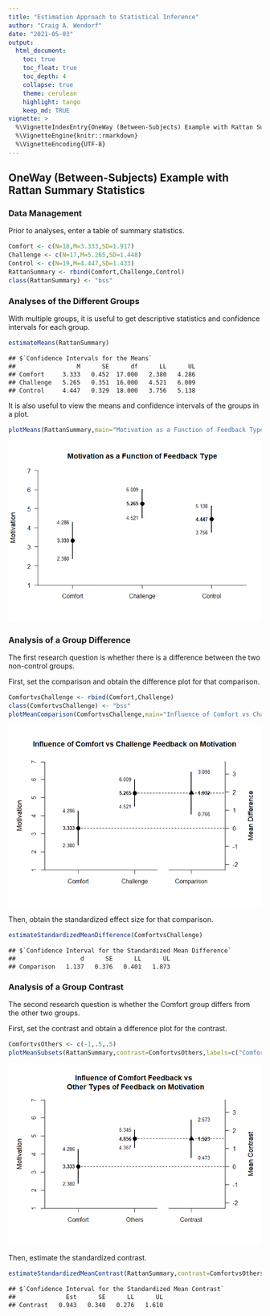 ```yaml
---
title: "Estimation Approach to Statistical Inference"
author: "Craig A. Wendorf"
date: "2021-05-03"
output:
  html_document:
    toc: true
    toc_float: true
    toc_depth: 4
    collapse: true
    theme: cerulean
    highlight: tango
    keep_md: TRUE
vignette: >
  %\VignetteIndexEntry{OneWay (Between-Subjects) Example with Rattan Summary Statistics}
  %\VignetteEngine{knitr::rmarkdown}
  %\VignetteEncoding{UTF-8}
---
```






## OneWay (Between-Subjects) Example with Rattan Summary Statistics

### Data Management

Prior to analyses, enter a table of summary statistics.


```r
Comfort <- c(N=18,M=3.333,SD=1.917)
Challenge <- c(N=17,M=5.265,SD=1.448)
Control <- c(N=19,M=4.447,SD=1.433)
RattanSummary <- rbind(Comfort,Challenge,Control)
class(RattanSummary) <- "bss"
```

### Analyses of the Different Groups

With multiple groups, it is useful to get descriptive statistics and confidence intervals for each group.


```r
estimateMeans(RattanSummary)
```

```
## $`Confidence Intervals for the Means`
##                 M      SE      df      LL      UL
## Comfort     3.333   0.452  17.000   2.380   4.286
## Challenge   5.265   0.351  16.000   4.521   6.009
## Control     4.447   0.329  18.000   3.756   5.138
```

It is also useful to view the means and confidence intervals of the groups in a plot.


```r
plotMeans(RattanSummary,main="Motivation as a Function of Feedback Type",ylab="Motivation")
```

![](figures/Rattan-Means-1.png)<!-- -->

### Analysis of a Group Difference

The first research question is whether there is a difference between the two non-control groups.

First, set the comparison and obtain the difference plot for that comparison.


```r
ComfortvsChallenge <- rbind(Comfort,Challenge)
class(ComfortvsChallenge) <- "bss"
plotMeanComparison(ComfortvsChallenge,main="Influence of Comfort vs Challenge Feedback on Motivation",ylab="Motivation")
```

![](figures/Rattan-Comparison-1.png)<!-- -->

Then, obtain the standardized effect size for that comparison.


```r
estimateStandardizedMeanDifference(ComfortvsChallenge)
```

```
## $`Confidence Interval for the Standardized Mean Difference`
##                  d      SE      LL      UL
## Comparison   1.137   0.376   0.401   1.873
```

### Analysis of a Group Contrast

The second research question is whether the Comfort group differs from the other two groups.

First, set the contrast and obtain a difference plot for the contrast.


```r
ComfortvsOthers <- c(-1,.5,.5)
plotMeanSubsets(RattanSummary,contrast=ComfortvsOthers,labels=c("Comfort","Others"),main="Influence of Comfort Feedback vs \n Other Types of Feedback on Motivation",ylab="Motivation")
```

![](figures/Rattan-Contrast-1.png)<!-- -->

Then, estimate the standardized contrast.


```r
estimateStandardizedMeanContrast(RattanSummary,contrast=ComfortvsOthers)
```

```
## $`Confidence Interval for the Standardized Mean Contrast`
##              Est      SE      LL      UL
## Contrast   0.943   0.340   0.276   1.610
```

